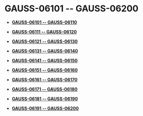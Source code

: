 # GAUSS-06101 -- GAUSS-06200<a name="EN-US_TOPIC_0302073449"></a>

-   **[GAUSS-06101 -- GAUSS-06110](gauss-06101----gauss-06110.md)**  

-   **[GAUSS-06111 -- GAUSS-06120](gauss-06111----gauss-06120.md)**  

-   **[GAUSS-06121 -- GAUSS-06130](gauss-06121----gauss-06130.md)**  

-   **[GAUSS-06131 -- GAUSS-06140](gauss-06131----gauss-06140.md)**  

-   **[GAUSS-06141 -- GAUSS-06150](gauss-06141----gauss-06150.md)**  

-   **[GAUSS-06151 -- GAUSS-06160](gauss-06151----gauss-06160.md)**  

-   **[GAUSS-06161 -- GAUSS-06170](gauss-06161----gauss-06170.md)**  

-   **[GAUSS-06171 -- GAUSS-06180](gauss-06171----gauss-06180.md)**  

-   **[GAUSS-06181 -- GAUSS-06190](gauss-06181----gauss-06190.md)**  

-   **[GAUSS-06191 -- GAUSS-06200](gauss-06191----gauss-06200.md)**  


